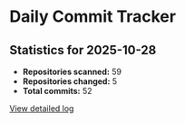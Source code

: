 # Daily Commit Tracker

## Statistics for 2025-10-28

- **Repositories scanned:** 59
- **Repositories changed:** 5
- **Total commits:** 52

[View detailed log](logs/2025-10-28.md)

